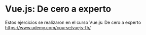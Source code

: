 # Vue.js: De cero a experto
Estos ejercicios se realizaron en el curso Vue.js: De cero a experto </br>
https://www.udemy.com/course/vuejs-fh/
